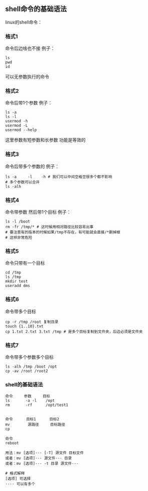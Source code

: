 
## shell命令的基础语法

linux的shell命令：

### 格式1

命令后边啥也不接
例子：
```
ls
pwd
id
```
可以无参数执行的命令

### 格式2

命令后带1个参数
例子：
```
ls -a
ls -l
usermod -h
usermod -L
usermod --help
```
这里参数有短参数和长参数
功能是等效的

### 格式3

命令后带多个参数的
例子：
```
ls -a     -l    -h # 我们可以中间空格空很多个都不影响
# 多个参数可以合并
ls -alh
```

### 格式4

命令带参数 然后带1个目标
例子：
```
ls -l /boot
rm -fr /tmp/* # 这时候用相对路径比较容易出事
# 要注意有的版本的时候如果/tmp不存在，有可能就会直接/*删掉根
# 这样非常危险
```

### 格式5

命令只带有一个目标
```
cd /tmp
ls /tmp
mkdir test
useradd dms
```

### 格式6

命令带多个目标
```
cp -r /tmp /root 复制目录
touch {1..10}.txt
cp 1.txt 2.txt 3.txt /tmp # 是多个目标复制到文件夹，后边必须是文件夹
```


### 格式7

命令带多个参数多个目标
```
ls -alh /tmp /boot /opt
cp -av /root /root2
```


### shell的基础语法

```
命令     参数     目标
ls       -a -l    /opt
rm       -rf      /opt/test1


命令      目标1      目标2
mv        源路径     目标路径
cp

命令
reboot

用法：mv [选项]··· [-T] 源文件 目标文件
或者：mv [选项]··· 源文件··· 目录
或者：mv [选项]··· -t 目录 源文件···

# 格式解释
[选项] 可选择
···· 可以有多个
```